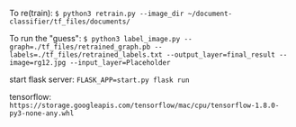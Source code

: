 To re(train):
`$ python3 retrain.py --image_dir ~/document-classifier/tf_files/documents/`

To run the "guess":
`$ python3 label_image.py --graph=./tf_files/retrained_graph.pb --labels=./tf_files/retrained_labels.txt --output_layer=final_result --image=rg12.jpg --input_layer=Placeholder`
 
 
 start flask server:
 `FLASK_APP=start.py flask run`


tensorflow:
`https://storage.googleapis.com/tensorflow/mac/cpu/tensorflow-1.8.0-py3-none-any.whl`

